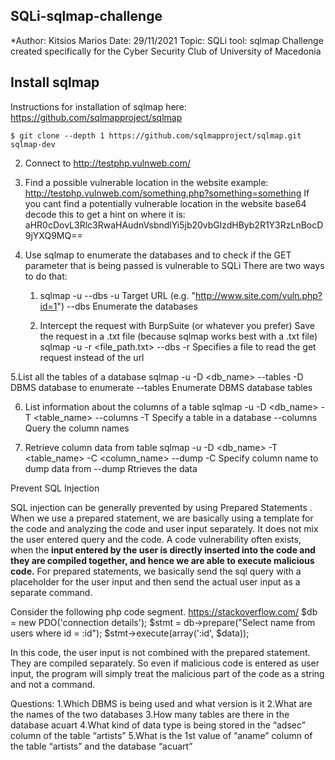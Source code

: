 ## SQLi-sqlmap-challenge
*Author: Kitsios Marios
Date: 29/11/2021
Topic: SQLi tool: sqlmap
Challenge created specifically for the Cyber Security Club of University of Macedonia


## Install sqlmap
Instructions for installation of sqlmap here: https://github.com/sqlmapproject/sqlmap
```
$ git clone --depth 1 https://github.com/sqlmapproject/sqlmap.git sqlmap-dev
```

2. Connect to http://testphp.vulnweb.com/

3. Find a possible vulnerable location in the website
   example: http://testphp.vulnweb.com/something.php?something=something
   If you cant find a potentially vulnerable location in the website
   base64 decode this to get a hint on where it is: aHR0cDovL3Rlc3RwaHAudnVsbndlYi5jb20vbGlzdHByb2R1Y3RzLnBocD9jYXQ9MQ==
   
4. Use sqlmap to enumerate the databases and to check if the GET parameter that is being passed is vulnerable to SQLi
   There are two ways to do that:
   1. sqlmap -u <url> --dbs
             -u Target URL (e.g. "http://www.site.com/vuln.php?id=1")
             --dbs Enumerate the databases
  
   2. Intercept the request with BurpSuite (or whatever you prefer)
	    Save the request in a .txt file (because sqlmap works best with a .txt file)
      sqlmap -u <url> -r <file_path.txt> --dbs
                      -r Specifies a file to read the get request instead of the url

5.List all the tables of a database 
  sqlmap -u <url> -D <db_name> --tables
                  -D DBMS database to enumerate
                  --tables  Enumerate DBMS database tables

6. List information about the columns of a table 
   sqlmap -u <url> -D <db_name> -T <table_name> --columns
                                -T Specify a table in a database
                                --columns Query the column names

7. Retrieve column data from table
   sqlmap -u <url> -D <db_name> -T <table_name> -C <column_name> --dump
                                                -C Specify column name to dump data from
                                                --dump Rtrieves the data
  
Prevent SQL Injection

  SQL injection can be generally prevented by using Prepared Statements . When we use a prepared statement, we are basically using a template for the code and analyzing the code and user input separately. It does not mix the user entered query and the code. A code vulnerability often exists, when the **input entered by the user is directly inserted into the code and they are compiled together, and hence we are able to execute malicious code.** For prepared statements, we basically send the sql query with a placeholder for the user input and then send the actual user input as a separate command. 
  
Consider the following php code segment. https://stackoverflow.com/
        $db = new PDO('connection details');
        $stmt = db->prepare("Select name from users where id = :id");
        $stmt->execute(array(':id', $data));
  
In this code, the user input is not combined with the prepared statement. They are compiled separately. So even if malicious code is entered as user input, the program will simply treat the malicious part of the code as a string and not a command. 

Questions:
  1.Which DBMS is being used and what version is it
  2.What are the names of the two databases 
  3.How many tables are there in the database acuart
  4.What kind of data type is being stored in the “adsec” column of the table “artists”
  5.What is the 1st value of “aname” column of the table “artists” and the database “acuart”
